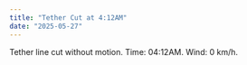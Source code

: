 ```yaml
---
title: "Tether Cut at 4:12AM"
date: "2025-05-27"
---
```


Tether line cut without motion. Time: 04:12AM. Wind: 0 km/h.
